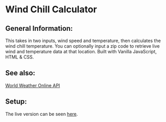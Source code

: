 # Wind Chill Calculator

## General Information: 
This takes in two inputs, wind speed and temperature, then calculates the wind chill temperature. You can optionally input a zip code to retrieve live wind and temperature data at that location. Built with Vanilla JavaScript, HTML & CSS.

## See also:
[World Weather Online API](https://www.worldweatheronline.com/developer/)

## Setup:
The live version can be seen [here](https://tpsst5.github.io/wind_chill_calculator/).

